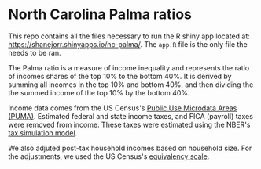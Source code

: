 # North Carolina Palma ratios

This repo contains all the files necessary to run the R shiny app located at: https://shanejorr.shinyapps.io/nc-palma/.  The `app.R` file is the only file the needs to be ran.

The Palma ratio is a measure of income inequality and represents the ratio of incomes shares of the top 10% to the bottom 40%. It is derived by summing all incomes in the top 10% and bottom 40%, and then dividing the the summed income of the top 10% by the bottom 40%.

Income data comes from the US Census's [Public Use Microdata Areas (PUMA)](https://www.census.gov/programs-surveys/acs/data/pums.html). Estimated federal and state income taxes, and FICA (payroll) taxes were removed from income. These taxes were estimated using the NBER's [tax simulation model](https://users.nber.org/~taxsim/taxsim27/).

We also adjuted post-tax household incomes based on household size. For the adjustments, we used the US Census's [equivalency scale](https://www.census.gov/topics/income-poverty/income-inequality/about/metrics/equivalence.html).
